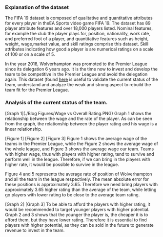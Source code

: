 ### Explanation of the dataset

The FIFA 19 dataset is composed of qualitative and quantitative attributes for every player in theEA Sports video game FIFA 19.
The dataset has 89 player attribute features and over 18,000 players listed. Nominal features, for example the club the player 
plays for, position, nationality, work rate, and preferred foot of a player, and quantitative features such as height, weight, 
wage,market value, and skill ratings comprise this dataset. Skill attributes indicating how good a player is are numerical ratings
on a scale of 100 or on a scale of 5.

In the year 2018, Wolverhampton was promoted to the Premier League since its delegation 6 years ago. It is the time now to invest and
develop the team to be competitive in the Premier League and avoid the delegation again. This dataset (found [here](https://www.kaggle.com/karangadiya/fifa19) is useful to validate the current
status of the team, understand and analyze the weak and strong aspect to rebuild the team fit for the Premier League.

### Analysis of the current status of the team.

[Graph 1](./Blog Figures/Wage vs Overall Rating.PNG)
Graph 1 shows the relationship between the wage and the rate of the player. As can be seen from the graph, the relationship between
the player rating and his wage is a linear relationship. 


[Figure 1]
[Figure 2]
[Figure 3]
Figure 1 shows the average wage of the teams in the Premier League, while the Figure 2 shows the average wage of the whole league, 
and Figure 3 shows the average wage our team. Teams with higher wage, thus with players with higher rating, tend to survive and perform well
in the league. Therefore, if we can bring in the players with higher rate, it would be possible to survive in the league.

Figure 4 and 5 represents the average rate of position of Wolverhampton and all the team in the league respectively. The mean absolute error
for these positions is approximately 3.65. Therefore we need bring players with approximately 3.65 higher rating than the average of the team,
while letting go players with lower rating to be close to the average team rating.

[Graph 2]
[Graph 3]
To be able to afford the players with higher rating, it would be recommended to target younger players with higher potential. Graph 2 and 3
shows that the younger the player is, the cheaper it is to afford them, but they have lower rating. Therefore it is essential to find players
with higher potential, as they can be sold in the future to generate revenue to invest in the team.



